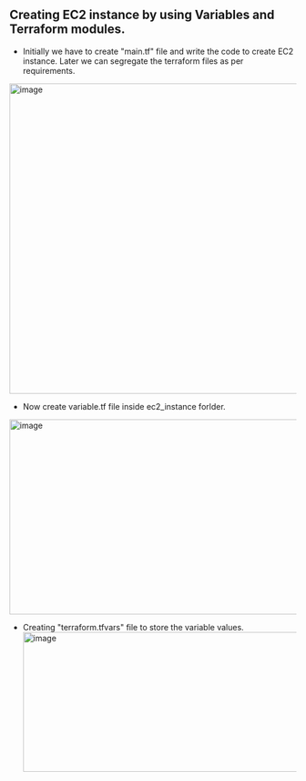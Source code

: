 ## Creating EC2 instance by using Variables and Terraform modules.
- Initially we have to create "main.tf" file and write the code to create EC2 instance. Later we can segregate the terraform files as per requirements.
<img width="1052" height="544" alt="image" src="https://github.com/user-attachments/assets/b0cb667c-380a-4ffc-b05b-881cad64c83c" />

- Now create variable.tf file inside ec2_instance forlder.
 <img width="930" height="342" alt="image" src="https://github.com/user-attachments/assets/b6931320-ec66-41ff-9888-a722de1317b0" />


- Creating "terraform.tfvars" file to store the variable values.
  <img width="1156" height="245" alt="image" src="https://github.com/user-attachments/assets/7b41d2c5-8cdb-43ac-84f0-bb957b324227" />






